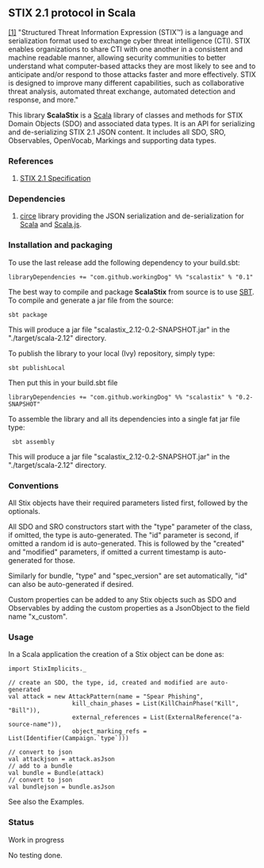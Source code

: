 ## STIX 2.1 protocol in Scala

[[1]](https://docs.google.com/document/d/1yvqWaPPnPW-2NiVCLqzRszcx91ffMowfT5MmE9Nsy_w/edit#) "Structured Threat Information Expression (STIX™) is a language and serialization format used to exchange cyber threat intelligence (CTI). STIX enables organizations to share CTI with one another in a consistent and machine readable manner, allowing security communities to better understand what computer-based attacks they are most likely to see and to anticipate and/or respond to those attacks faster and more effectively. STIX is designed to improve many different capabilities, such as collaborative threat analysis, automated threat exchange, automated detection and response, and more."

This library **ScalaStix** is a [Scala](https://www.scala-lang.org/) library of classes and methods 
for STIX Domain Objects (SDO) and associated data types. 
It is an API for serializing and de-serializing STIX 2.1 JSON content.
It includes all SDO, SRO, Observables, OpenVocab, Markings and supporting data types.

### References
 
1) [STIX 2.1 Specification](https://docs.google.com/document/d/1yvqWaPPnPW-2NiVCLqzRszcx91ffMowfT5MmE9Nsy_w/edit)
   
### Dependencies

1) [circe](https://github.com/circe/circe) library providing the JSON serialization and de-serialization 
for [Scala](https://www.scala-lang.org/) and [Scala.js](https://www.scala-js.org/).
 
### Installation and packaging

To use the last release add the following dependency to your build.sbt:

    libraryDependencies += "com.github.workingDog" %% "scalastix" % "0.1"

The best way to compile and package **ScalaStix** from source is to use [SBT](http://www.scala-sbt.org/).
To compile and generate a jar file from the source:

    sbt package

This will produce a jar file "scalastix_2.12-0.2-SNAPSHOT.jar" in the "./target/scala-2.12" directory.

To publish the library to your local (Ivy) repository, simply type:

    sbt publishLocal

Then put this in your build.sbt file

    libraryDependencies += "com.github.workingDog" %% "scalastix" % "0.2-SNAPSHOT"
 
To assemble the library and all its dependencies into a single fat jar file type:
 
     sbt assembly

This will produce a jar file "scalastix_2.12-0.2-SNAPSHOT.jar" in the "./target/scala-2.12" directory.
 
### Conventions

All Stix objects have their required parameters listed first, followed by the optionals. 

All SDO and SRO constructors start with the "type" parameter of the class, if omitted, the type is auto-generated. 
The "id" parameter is second, if omitted a random id is auto-generated.
 This is followed by the "created" and "modified" parameters, if omitted a current timestamp is auto-generated for those.
 
Similarly for bundle, "type" and "spec_version" are set automatically, "id" can also be auto-generated if desired.  
 
Custom properties can be added to any Stix objects such as SDO and Observables by adding 
 the custom properties as a JsonObject to the field name "x_custom".
                                    
### Usage
                         
In a Scala application the creation of a Stix object can be done as:

    import StixImplicits._
    
    // create an SDO, the type, id, created and modified are auto-generated
    val attack = new AttackPattern(name = "Spear Phishing",
                      kill_chain_phases = List(KillChainPhase("Kill", "Bill")),
                      external_references = List(ExternalReference("a-source-name")),
                      object_marking_refs = List(Identifier(Campaign.`type`)))
                      
    // convert to json
    val attackjson = attack.asJson
    // add to a bundle
    val bundle = Bundle(attack)
    // convert to json
    val bundlejson = bundle.asJson
                                                     
See also the Examples.
 
### Status

Work in progress

No testing done.
